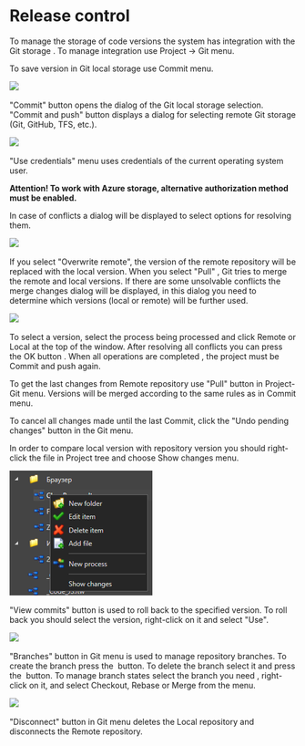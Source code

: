 # Release control

To manage the storage of code versions the system has integration with the Git storage . To manage integration use Project -> Git menu.

To save version in Git local storage use Commit menu.

![](../.gitbook/assets/commit.jpg)

"Commit" button opens the dialog of the Git local storage selection. "Commit and push" button displays a dialog for selecting remote Git storage (Git, GitHub, TFS, etc.).

![](<../.gitbook/assets/remote (1).jpg>)

"Use credentials" menu uses credentials of the current operating system user.&#x20;

**Attention! To work with Azure storage, alternative authorization method must be enabled.**&#x20;

In case of conflicts a dialog will be displayed to select options for resolving them.&#x20;

![](../.gitbook/assets/conflict.jpg)

If you select "Overwrite remote", the version of the remote repository will be replaced with the local version. When you select "Pull" , Git tries to merge the remote and local versions. If there are some unsolvable conflicts the merge changes dialog will be displayed, in this dialog you need to determine which versions (local or remote) will be further used.

![](../.gitbook/assets/merge.png)

To select a version, select the process being processed and click Remote or Local at the top of the window. After resolving all conflicts you can press the OK button . When all operations are completed , the project must be Commit and push again.

To get the last changes from Remote repository use "Pull" button in Project-Git menu. Versions will be merged according to the same rules as in Commit menu.

To cancel all changes made until the last Commit, click the "Undo pending changes" button in the Git menu.

In order to compare local version with repository version you should right-click the file in Project tree and choose Show changes menu.

![](<../.gitbook/assets/image (141)_updated.png>)

"View commits" button is used to roll back to the specified version. To roll back you should select the version, right-click on it and select "Use".&#x20;

![](../.gitbook/assets/commit2.jpg)

"Branches" button in Git menu is used to manage repository branches. To create the branch press the <img src="../.gitbook/assets/add branch.png" alt="" data-size="line"> button. To delete the branch select it and press the <img src="../.gitbook/assets/delete branch.png" alt="" data-size="line"> button.  To manage branch states select the branch you need , right-click on it, and select Checkout, Rebase or Merge from the menu.&#x20;

![](../.gitbook/assets/branches.jpg)

"Disconnect" button in Git menu deletes the Local repository and disconnects the Remote repository.
